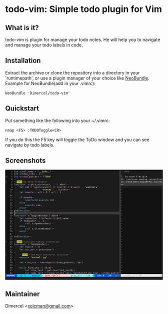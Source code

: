 # todo-vim: Simple todo plugin for Vim

## What is it?
todo-vim is plugin for manage your todo notes. He will help you to navigate and manage
your todo labels in code.

## Installation
Extract the archive or clone the repository into a directory in your 'runtimepath',
or use a plugin manager of your choice like [NeoBundle](https://github.com/Shougo/neobundle.vim).
Example for NeoBundle(add in your .vimrc):
```vim
NeoBundle 'Dimercel/todo-vim'
```

## Quickstart

Put something like the following into your ~/.vimrc:

```vim
nmap <F5> :TODOToggle<CR>
```

If you do this the F5 key will toggle the ToDo window and you can see navigate by todo labels.

## Screenshots
![Demo screenshot](https://raw.githubusercontent.com/Dimercel/todo-vim/master/screenshots/screen1.jpg)

## Maintainer

Dimercel <[xolcman@gmail.com](mailto:xolcman@gmail.com)>

